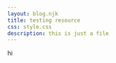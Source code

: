 ```yaml
---
layout: blog.njk
title: testing resource
css: style.css
description: this is just a file
---
```


hi